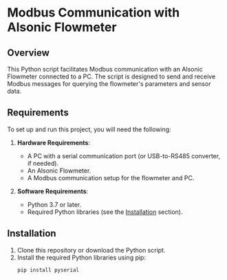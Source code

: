 # Modbus Communication with Alsonic Flowmeter  

## Overview  
This Python script facilitates Modbus communication with an Alsonic Flowmeter connected to a PC. The script is designed to send and receive Modbus messages for querying the flowmeter's parameters and sensor data.  

## Requirements  
To set up and run this project, you will need the following:  
1. **Hardware Requirements**:  
   - A PC with a serial communication port (or USB-to-RS485 converter, if needed).  
   - An Alsonic Flowmeter.  
   - A Modbus communication setup for the flowmeter and PC.  

2. **Software Requirements**:  
   - Python 3.7 or later.  
   - Required Python libraries (see the [Installation](#installation) section).  

## Installation  
1. Clone this repository or download the Python script.  
2. Install the required Python libraries using pip:  
   ```bash  
   pip install pyserial  
